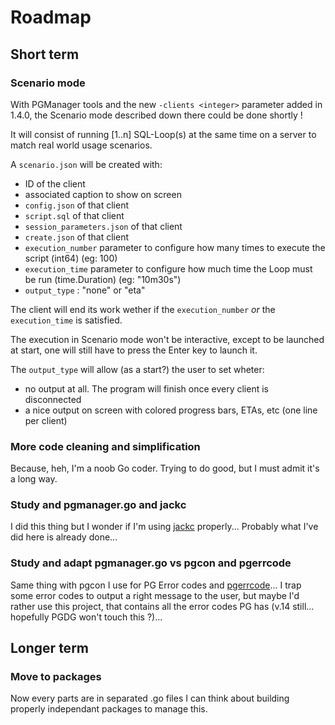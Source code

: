 # Roadmap

## Short term

### Scenario mode

With PGManager tools and the new `-clients <integer>` parameter added in
1.4.0, the Scenario mode described down there could be done shortly !

It will consist of running [1..n] SQL-Loop(s) at the same time on a server to
match real world usage scenarios.

A `scenario.json` will be created with:
  - ID of the client
  - associated caption to show on screen 
  - `config.json` of that client
  - `script.sql` of that client
  - `session_parameters.json` of that client
  - `create.json` of that client
  - `execution_number` parameter to configure how many times to execute the
    script (int64) (eg: 100)
  - `execution_time` parameter to configure how much time the Loop must be 
    run (time.Duration) (eg: "10m30s")
  - `output_type` : "none" or "eta"

The client will end its work wether if the `execution_number` *or* the
`execution_time` is satisfied. 

The execution in Scenario mode won't be interactive, except to be launched at
start, one will still have to press the Enter key to launch it.

The `output_type` will allow (as a start?) the user to set wheter: 
  - no output at all. The program will finish once every client is
    disconnected
  - a nice output on screen with colored progress bars, ETAs, etc (one line
    per client)

### More code cleaning and simplification

Because, heh, I'm a noob Go coder. Trying to do good, but I must admit it's a
long way.

### Study and pgmanager.go and jackc

I did this thing but I wonder if I'm using
[jackc](https://github.com/jackc/pgerrcode) properly... Probably what I've did
here is already done...

### Study and adapt pgmanager.go vs pgcon and pgerrcode

Same thing with pgcon I use for PG Error codes and
[pgerrcode](https://github.com/jackc/pgerrcode)... I trap some error codes to
output a right message to the user, but maybe I'd rather use this project,
that contains all the error codes PG has (v.14 still... hopefully PGDG won't
touch this ?)...

## Longer term

### Move to packages

Now every parts are in separated .go files I can think about building properly
independant packages to manage this. 
